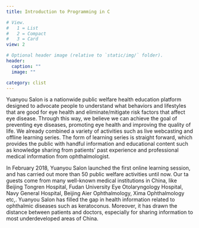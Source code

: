 ```yaml
---
title: Introduction to Programming in C

# View.
#   1 = List
#   2 = Compact
#   3 = Card
view: 2

# Optional header image (relative to `static/img/` folder).
header:
  caption: ""
  image: ""

category: clist
---
```



Yuanyou Salon is a nationwide public welfare health education platform designed to advocate people to understand what behaviors and lifestyles that are good for eye health and eliminate/mitigate risk factors that affect eye disease. Through this way, we believe we can achieve the goal of preventing eye diseases, promoting eye health and improving the quality of life. We already combined a variety of activities such as live webcasting and offline learning series. The form of learning series is straight forward, which provides the public with handful information and educational content such as knowledge sharing from patients' past experience and professional medical information from ophthalmologist.
 
In February 2018, Yuanyou Salon launched the first online learning session, and has carried out more than 50 public welfare activities until now. Our ta guests come from many well-known medical institutions in China, like Beijing Tongren Hospital, Fudan University Eye Otolaryngology Hospital, Navy General Hospital, Beijing Aier Ophthalmology, Xima Ophthalmology etc,. Yuanyou Salon has filled the gap in health information related to ophthalmic diseases such as keratoconus. Moreover, it has drawn the distance between patients and doctors, especially for sharing information to most underdeveloped areas of China.
